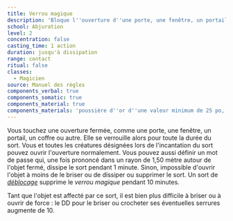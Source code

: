 ```yaml
---
title: Verrou magique
description: 'Bloque l''ouverture d''une porte, une fenêtre, un portail, un coffre, etc.'
school: Abjuration
level: 2
concentration: false
casting_time: 1 action
duration: jusqu'à dissipation
range: contact
ritual: false
classes:
  - Magicien
source: Manuel des règles
components_verbal: true
components_somatic: true
components_material: true
components_materials: 'poussière d''or d''une valeur minimum de 25 po, que le sort consume'
---
```

Vous touchez une ouverture fermée, comme une porte, une fenêtre, un portail, un coffre ou autre. Elle se verrouille alors pour toute la durée du sort. Vous et toutes les créatures désignées lors de l'incantation du sort pouvez ouvrir l'ouverture normalement. Vous pouvez aussi définir un mot de passe qui, une fois prononcé dans un rayon de 1,50 mètre autour de l'objet fermé, dissipe le sort pendant 1 minute. Sinon, impossible d'ouvrir l'objet à moins de le briser ou de dissiper ou supprimer le sort. Un sort de [_déblocage_](/grimoire/deblocage/) supprime le _verrou magique_ pendant 10 minutes.

Tant que l'objet est affecté par ce sort, il est bien plus difficile à briser ou à ouvrir de force : le DD pour le briser ou crocheter ses éventuelles serrures augmente de 10.
